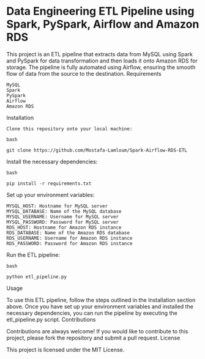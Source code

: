 # Data Engineering ETL Pipeline using Spark, PySpark, Airflow and Amazon RDS

This project is an ETL pipeline that extracts data from MySQL using Spark and PySpark for data transformation and then loads it onto Amazon RDS for storage. The pipeline is fully automated using Airflow, ensuring the smooth flow of data from the source to the destination.
Requirements

    MySQL
    Spark
    PySpark
    Airflow
    Amazon RDS

Installation

    Clone this repository onto your local machine:

    bash

    git clone https://github.com/Mostafa-Lamloum/Spark-Airflow-RDS-ETL

Install the necessary dependencies:

    bash

    pip install -r requirements.txt

Set up your environment variables:

    MYSQL_HOST: Hostname for MySQL server
    MYSQL_DATABASE: Name of the MySQL database
    MYSQL_USERNAME: Username for MySQL server
    MYSQL_PASSWORD: Password for MySQL server
    RDS_HOST: Hostname for Amazon RDS instance
    RDS_DATABASE: Name of the Amazon RDS database
    RDS_USERNAME: Username for Amazon RDS instance
    RDS_PASSWORD: Password for Amazon RDS instance

Run the ETL pipeline:

    bash

    python etl_pipeline.py

Usage

To use this ETL pipeline, follow the steps outlined in the Installation section above. Once you have set up your environment variables and installed the necessary dependencies, you can run the pipeline by executing the etl_pipeline.py script.
Contributions

Contributions are always welcome! If you would like to contribute to this project, please fork the repository and submit a pull request.
License

This project is licensed under the MIT License.

